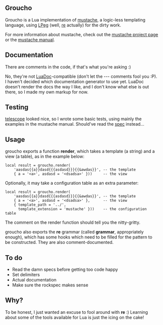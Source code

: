 Groucho
-------

Groucho is a Lua implementation of [mustache][1], a logic-less templating
language, using [LPeg][2] (well, [re][3] actually) for the dirty work.

For more information about mustache, check out the [mustache project page][4]
or the [mustache manual][5].

Documentation
-------------

There are comments in the code, if that's what you're asking :)

No, they're not [LuaDoc][6]-compatible (don't let the --- comments fool you :P).
I haven't decided which documentation generator to use yet. LuaDoc doesn't
render the docs the way I like, and I don't know what else is out there, so
I made my own markup for now.

Testing
-------

[telescope][7] looked nice, so I wrote some basic tests, using mainly the
examples in the mustache manual. Should've read the [spec][8] instead...

Usage
-----

groucho exports a function **render**, which takes a template
(a string) and a view (a table), as in the example below:

    local result = groucho.render(
        'aasdas{{a}}dasd{{{asdasd}}}{{&awdas}}', -- the template
        { a = '<a>', asdasd = '<dsadsa>' }))     -- the view

Optionally, it may take a configuration table as an extra parameter:

    local result = groucho.render(
        'aasdas{{a}}dasd{{{asdasd}}}{{&awdas}}', -- the template
        { a = '<a>', asdasd = '<dsadsa>' },      -- the view
        { template_path = '../',
          template_extension = 'mustache' }))    -- the configuration table

The comment on the render function should tell you the nitty-gritty.

groucho also exports the **re** grammar (called **grammar**, appropriately
enough), which has some hooks which need to be filled for the pattern to be
constructed. They are also comment-documented.

To do
-----

* Read the damn specs before getting too code happy
* Set delimiters
* Actual documentation
* Make sure the rockspec makes sense

Why?
----

To be honest, I just wanted an excuse to fool around with **re** :) Learning
about some of the tools available for Lua is just the icing on the cake!


[1]: http://mustache.github.com/
[2]: http://www.inf.puc-rio.br/~roberto/lpeg/lpeg.html
[3]: http://www.inf.puc-rio.br/~roberto/lpeg/re.html
[4]: https://github.com/defunkt/mustache
[5]: http://mustache.github.com/mustache.5.html
[6]: https://github.com/keplerproject/luadoc
[7]: https://github.com/norman/telescope
[8]: https://github.com/mustache/spec